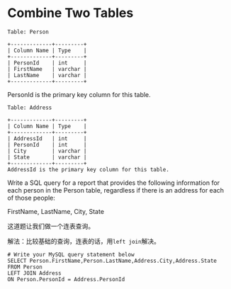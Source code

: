 Combine Two Tables
========
```
Table: Person

+-------------+---------+
| Column Name | Type    |
+-------------+---------+
| PersonId    | int     |
| FirstName   | varchar |
| LastName    | varchar |
+-------------+---------+
```
PersonId is the primary key column for this table.
```
Table: Address

+-------------+---------+
| Column Name | Type    |
+-------------+---------+
| AddressId   | int     |
| PersonId    | int     |
| City        | varchar |
| State       | varchar |
+-------------+---------+
AddressId is the primary key column for this table.
```
Write a SQL query for a report that provides the following information for each person in the Person table, regardless if there is an address for each of those people:

FirstName, LastName, City, State


这道题让我们做一个连表查询。

解法：比较基础的查询，连表的话，用`left join`解决。

```
# Write your MySQL query statement below
SELECT Person.FirstName,Person.LastName,Address.City,Address.State
FROM Person
LEFT JOIN Address
ON Person.PersonId = Address.PersonId
```

